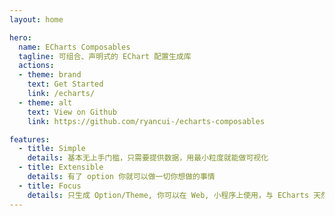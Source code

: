 ```yaml
---
layout: home

hero:
  name: ECharts Composables
  tagline: 可组合、声明式的 EChart 配置生成库
  actions:
  - theme: brand
    text: Get Started
    link: /echarts/
  - theme: alt
    text: View on Github
    link: https://github.com/ryancui-/echarts-composables

features:
  - title: Simple
    details: 基本无上手门槛，只需要提供数据，用最小粒度就能做可视化
  - title: Extensible
    details: 有了 option 你就可以做一切你想做的事情
  - title: Focus
    details: 只生成 Option/Theme, 你可以在 Web, 小程序上使用，与 ECharts 天然完美兼容
---
```


